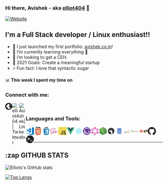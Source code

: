 ### Hi there, Avishek - aka [elliot404](https://avishek.co.in) 👋

[![Website](https://img.shields.io/website?label=avishek.co.in&style=for-the-badge&url=https%3A%2F%2Fcodestackr.com)](https://avishek.co.in)

## I'm a Full Stack developer / Linux enthusiast!!

- 🔭 I just launched my first portfolio: [avishek.co.in](https://avishek.co.in)!
- 🌱 I’m currently learning everything 🤣
- 👯 I’m looking to get a CEH.
- 🥅 2021 Goals: Create a meaningful startup
- ⚡ Fun fact: I love that syntactic sugar


📊 **This week I spent my time on**

<!-- [![Avishek's wakatime stats](https://github-readme-stats.vercel.app/api/wakatime?username=elliot40404)](https://github.com/anuraghazra/github-readme-stats) -->


### Connect with me:

[<img align="left" alt="avishek.co.in" width="22px" src="https://raw.githubusercontent.com/iconic/open-iconic/master/svg/globe.svg" />](https://avishek.co.in)
[<img align="left" alt="elliot404 | Twitter" width="22px" src="https://cdn.jsdelivr.net/npm/simple-icons@v3/icons/twitter.svg" />](https://twitter.com/chaos_order404?s=09)
[<img align="left" alt="Avishek| LinkedIn" width="22px" src="https://cdn.jsdelivr.net/npm/simple-icons@v3/icons/linkedin.svg" />](https://www.linkedin.com/in/avishek-acharya-4a9165206/)

<br />

### Languages and Tools:

[<img align="left" alt="Visual Studio Code" width="26px" src="https://raw.githubusercontent.com/github/explore/80688e429a7d4ef2fca1e82350fe8e3517d3494d/topics/visual-studio-code/visual-studio-code.png" />](https://avishek.co.in)
[<img align="left" alt="HTML5" width="26px" src="https://raw.githubusercontent.com/github/explore/80688e429a7d4ef2fca1e82350fe8e3517d3494d/topics/html/html.png" />](https://avishek.co.in)
[<img align="left" alt="CSS3" width="26px" src="https://raw.githubusercontent.com/github/explore/80688e429a7d4ef2fca1e82350fe8e3517d3494d/topics/css/css.png" />](https://avishek.co.in)
[<img align="left" alt="Sass" width="26px" src="https://raw.githubusercontent.com/github/explore/80688e429a7d4ef2fca1e82350fe8e3517d3494d/topics/sass/sass.png" />](https://avishek.co.in)
[<img align="left" alt="JavaScript" width="26px" src="https://raw.githubusercontent.com/github/explore/80688e429a7d4ef2fca1e82350fe8e3517d3494d/topics/javascript/javascript.png" />](https://avishek.co.in)
[<img align="left" alt="Vue" width="26px" src="https://raw.githubusercontent.com/github/explore/80688e429a7d4ef2fca1e82350fe8e3517d3494d/topics/vue/vue.png" />](https://avishek.co.in)
[<img align="left" alt="React" width="26px" src="https://raw.githubusercontent.com/github/explore/80688e429a7d4ef2fca1e82350fe8e3517d3494d/topics/react/react.png" />](https://avishek.co.in)
[<img align="left" alt="Gatsby" width="26px" src="https://raw.githubusercontent.com/github/explore/e94815998e4e0713912fed477a1f346ec04c3da2/topics/gatsby/gatsby.png" />](https://avishek.co.in)
[<img align="left" alt="GraphQL" width="26px" src="https://raw.githubusercontent.com/github/explore/80688e429a7d4ef2fca1e82350fe8e3517d3494d/topics/graphql/graphql.png" />](https://avishek.co.in)
[<img align="left" alt="Node.js" width="26px" src="https://raw.githubusercontent.com/github/explore/80688e429a7d4ef2fca1e82350fe8e3517d3494d/topics/nodejs/nodejs.png" />](https://avishek.co.in)
[<img align="left" alt="Deno" width="26px" src="https://raw.githubusercontent.com/github/explore/361e2821e2dea67711cde99c9c40ed357061cf27/topics/deno/deno.png" />](https://avishek.co.in)
[<img align="left" alt="SQL" width="26px" src="https://raw.githubusercontent.com/github/explore/80688e429a7d4ef2fca1e82350fe8e3517d3494d/topics/sql/sql.png" />](https://avishek.co.in)
[<img align="left" alt="MySQL" width="26px" src="https://raw.githubusercontent.com/github/explore/80688e429a7d4ef2fca1e82350fe8e3517d3494d/topics/mysql/mysql.png" />](https://avishek.co.in)
[<img align="left" alt="MongoDB" width="26px" src="https://raw.githubusercontent.com/github/explore/80688e429a7d4ef2fca1e82350fe8e3517d3494d/topics/mongodb/mongodb.png" />](https://avishek.co.in)
[<img align="left" alt="Git" width="26px" src="https://raw.githubusercontent.com/github/explore/80688e429a7d4ef2fca1e82350fe8e3517d3494d/topics/git/git.png" />](https://avishek.co.in)
[<img align="left" alt="GitHub" width="26px" src="https://raw.githubusercontent.com/github/explore/78df643247d429f6cc873026c0622819ad797942/topics/github/github.png" />](https://avishek.co.in)
[<img align="left" alt="Terminal" width="26px" src="https://raw.githubusercontent.com/github/explore/80688e429a7d4ef2fca1e82350fe8e3517d3494d/topics/terminal/terminal.png" />](https://avishek.co.in)

<br />
<br />

---
## :zap GITHUB STATS
![Elliots's GitHub stats](https://github-readme-stats.vercel.app/api?username=elliot40404&show_icons=true&theme=radical)

[![Top Langs](https://github-readme-stats.vercel.app/api/top-langs/?username=elliot40404)](https://github.com/anuraghazra/github-readme-stats)
